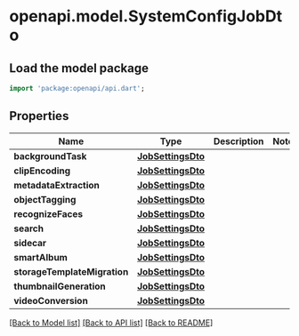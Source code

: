 # openapi.model.SystemConfigJobDto

## Load the model package
```dart
import 'package:openapi/api.dart';
```

## Properties
Name | Type | Description | Notes
------------ | ------------- | ------------- | -------------
**backgroundTask** | [**JobSettingsDto**](JobSettingsDto.md) |  | 
**clipEncoding** | [**JobSettingsDto**](JobSettingsDto.md) |  | 
**metadataExtraction** | [**JobSettingsDto**](JobSettingsDto.md) |  | 
**objectTagging** | [**JobSettingsDto**](JobSettingsDto.md) |  | 
**recognizeFaces** | [**JobSettingsDto**](JobSettingsDto.md) |  | 
**search** | [**JobSettingsDto**](JobSettingsDto.md) |  | 
**sidecar** | [**JobSettingsDto**](JobSettingsDto.md) |  | 
**smartAlbum** | [**JobSettingsDto**](JobSettingsDto.md) |  | 
**storageTemplateMigration** | [**JobSettingsDto**](JobSettingsDto.md) |  | 
**thumbnailGeneration** | [**JobSettingsDto**](JobSettingsDto.md) |  | 
**videoConversion** | [**JobSettingsDto**](JobSettingsDto.md) |  | 

[[Back to Model list]](../README.md#documentation-for-models) [[Back to API list]](../README.md#documentation-for-api-endpoints) [[Back to README]](../README.md)


